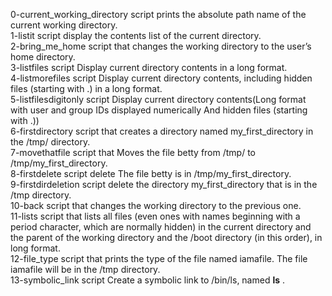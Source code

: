 0-current_working_directory script prints the absolute path name of the current working directory.
<br>
1-listit script display the contents list of the current directory.
<br>
2-bring_me_home script that changes the working directory to the user’s home directory.
<br>
3-listfiles script Display current directory contents in a long format.
<br>
4-listmorefiles script Display current directory contents, including hidden files (starting with .) in a long format.
<br>
5-listfilesdigitonly script Display current directory contents(Long format with user and group IDs displayed numerically And hidden files (starting with .))
<br>
6-firstdirectory script that creates a directory named my_first_directory in the /tmp/ directory.
<br>
7-movethatfile script that Moves the file betty from /tmp/ to /tmp/my_first_directory.
<br>
8-firstdelete script delete The file betty is in /tmp/my_first_directory.
<br>
9-firstdirdeletion script delete the directory my_first_directory that is in the /tmp directory.
<br>
10-back script that changes the working directory to the previous one.
<br>
11-lists script that lists all files (even ones with names beginning with a period character, which are normally hidden) in the current directory and the parent of the working directory and the /boot directory (in this order), in long format.
<br>
12-file_type script that prints the type of the file named iamafile. The file iamafile will be in the /tmp directory.
<br>
13-symbolic_link script Create a symbolic link to /bin/ls, named __ls__ .
